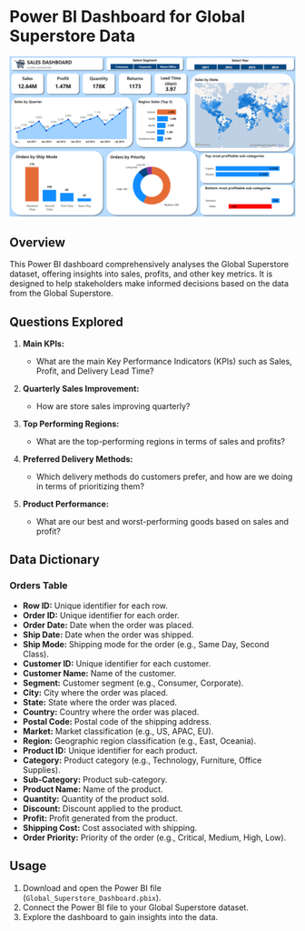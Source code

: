 # Power BI Dashboard for Global Superstore Data

![Dashboard Snapshot](Dashboard_Snapshot.png)

## Overview

This Power BI dashboard comprehensively analyses the Global Superstore dataset, offering insights into sales, profits, and other key metrics. It is designed to help stakeholders make informed decisions based on the data from the Global Superstore.

## Questions Explored

1. **Main KPIs:**
   - What are the main Key Performance Indicators (KPIs) such as Sales, Profit, and Delivery Lead Time?

2. **Quarterly Sales Improvement:**
   - How are store sales improving quarterly?

3. **Top Performing Regions:**
   - What are the top-performing regions in terms of sales and profits?

4. **Preferred Delivery Methods:**
   - Which delivery methods do customers prefer, and how are we doing in terms of prioritizing them?

5. **Product Performance:**
   - What are our best and worst-performing goods based on sales and profit?


## Data Dictionary

### Orders Table
- **Row ID:** Unique identifier for each row.
- **Order ID:** Unique identifier for each order.
- **Order Date:** Date when the order was placed.
- **Ship Date:** Date when the order was shipped.
- **Ship Mode:** Shipping mode for the order (e.g., Same Day, Second Class).
- **Customer ID:** Unique identifier for each customer.
- **Customer Name:** Name of the customer.
- **Segment:** Customer segment (e.g., Consumer, Corporate).
- **City:** City where the order was placed.
- **State:** State where the order was placed.
- **Country:** Country where the order was placed.
- **Postal Code:** Postal code of the shipping address.
- **Market:** Market classification (e.g., US, APAC, EU).
- **Region:** Geographic region classification (e.g., East, Oceania).
- **Product ID:** Unique identifier for each product.
- **Category:** Product category (e.g., Technology, Furniture, Office Supplies).
- **Sub-Category:** Product sub-category.
- **Product Name:** Name of the product.
- **Quantity:** Quantity of the product sold.
- **Discount:** Discount applied to the product.
- **Profit:** Profit generated from the product.
- **Shipping Cost:** Cost associated with shipping.
- **Order Priority:** Priority of the order (e.g., Critical, Medium, High, Low).

## Usage

1. Download and open the Power BI file (`Global_Superstore_Dashboard.pbix`).
2. Connect the Power BI file to your Global Superstore dataset.
3. Explore the dashboard to gain insights into the data.
